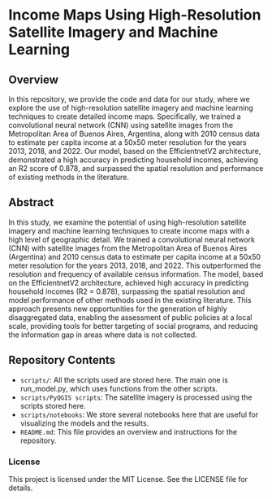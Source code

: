 # Income Maps Using High-Resolution Satellite Imagery and Machine Learning

## Overview

In this repository, we provide the code and data for our study, where we explore the use of high-resolution satellite imagery and machine learning techniques to create detailed income maps. Specifically, we trained a convolutional neural network (CNN) using satellite images from the Metropolitan Area of Buenos Aires, Argentina, along with 2010 census data to estimate per capita income at a 50x50 meter resolution for the years 2013, 2018, and 2022. Our model, based on the EfficientnetV2 architecture, demonstrated a high accuracy in predicting household incomes, achieving an R2 score of 0.878, and surpassed the spatial resolution and performance of existing methods in the literature.

## Abstract

In this study, we examine the potential of using high-resolution satellite imagery and machine learning techniques to create income maps with a high level of geographic detail. We trained a convolutional neural network (CNN) with satellite images from the Metropolitan Area of Buenos Aires (Argentina) and 2010 census data to estimate per capita income at a 50x50 meter resolution for the years 2013, 2018, and 2022. This outperformed the resolution and frequency of available census information. The model, based on the EfficientnetV2 architecture, achieved high accuracy in predicting household incomes (R2 = 0.878), surpassing the spatial resolution and model performance of other methods used in the existing literature. This approach presents new opportunities for the generation of highly disaggregated data, enabling the assessment of public policies at a local scale, providing tools for better targeting of social programs, and reducing the information gap in areas where data is not collected.

## Repository Contents

- `scripts/`: All the scripts used are stored here. The main one is run_model.py, which uses functions from the other scripts. 
- `scripts/PyQGIS scripts`: The satellite imagery is processed using the scripts stored here.
- `scripts/notebooks`: We store several notebooks here that are useful for visualizing the models and the results. 
- `README.md`: This file provides an overview and instructions for the repository.

### License

This project is licensed under the MIT License. See the LICENSE file for details.
